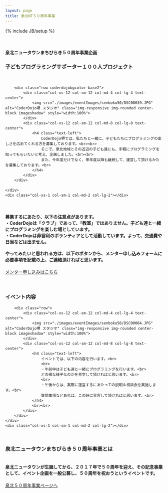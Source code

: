 ```yaml
---
layout: page
title: 泉北NT５０周年事業
---
```

{% include JB/setup %}

<!-- タイトル -->
<div class="row coderdojobgcolor-base2">
    <div class="col-xs-1 col-sm-1 col-md-2 col-lg-2"></div>
    <div class="col-xs-12 col-sm-12 col-md-8 col-lg-8 text-center">
        <br>
        <h4>泉北ニュータウンまちびらき５０周年事業企画</h4>
        <h3>
            <span class="midasi-r">子どもプログラミングサポーター１００人プロジェクト</span>
        </h3>
        <br>
    </div>
    <div class="col-xs-1 col-sm-1 col-md-2 col-lg-2"></div>
</div>

<div class="row coderdojobgcolor-base2">
    <div class="col-xs-1 col-sm-1 col-md-2 col-lg-2"></div>
    <div class="col-xs-10 col-sm-10 col-md-8 col-lg-8 text-center">

        <div class="row coderdojobgcolor-base2">
            <div class="col-xs-12 col-sm-12 col-md-4 col-lg-4 text-center">
                <img src="./images/eventImages/senboku50/DSC00039.JPG" alt="CoderDojo堺 スタジオ" class="img-responsive img-rounded center-block imageshadow" style="width:100%">
            </div>
            <div class="col-xs-12 col-sm-12 col-md-8 col-lg-8 text-center">
                <h4 class="text-left">
                    CoderDojo堺では、私たちと一緒に、子どもたちにプログラミングの楽しさを広めてくれる方を募集しております。<br><br>
                    そこで、泉北地域とその近辺の子ども達にも、手軽にプログラミングを知ってもらいたいと考え、企画しました。<br><br>
                    また、今年度だけでなく、来年度以降も継続して、運営して頂けるかたを募集しております。<br>
                </h4>
            </div>
        </div>

    </div>
    <div class="col-xs-1 col-sm-1 col-md-2 col-lg-2"></div>
</div>
<div class="row coderdojobgcolor-base2">
    <div class="col-xs-1 col-sm-1 col-md-2 col-lg-2"></div>
    <div class="col-xs-10 col-sm-10 col-md-8 col-lg-8 text-center">
        <br>
        <h4 class="text-left">
            募集するにあたり、以下の注意点があります。<br>
            ・CoderDojoは「クラブ」であって、「教室」ではありません。子ども達と一緒にプログラミングを楽しむ場としています。<br>
            ・CoderDojoは非営利のボランティアとして活動しています。よって、交通費や日当などは出ません。<br>
            <br>
            やってみたいと思われる方は、以下のボタンから、メンター申し込みフォームに必要事項を記載の上、ご連絡頂ければと思います。<br>
        </h4>
        <a class="btn btn-info btn-lg" href="./mentor.html" role="button">メンター申し込みはこちら</a>
        <br><br>
    </div>
    <div class="col-xs-1 col-sm-1 col-md-2 col-lg-2"></div>
</div>

<div class="row coderdojobgcolor-base">
    <div class="col-xs-1 col-sm-1 col-md-2 col-lg-2"></div>
    <div class="col-xs-12 col-sm-12 col-md-8 col-lg-8 text-center">
        <br>
        <h3>
            <span class="midasi-y">イベント内容</span>
        </h3>
    </div>
    <div class="col-xs-1 col-sm-1 col-md-2 col-lg-2"></div>
</div>

<div class="row coderdojobgcolor-base">
    <div class="col-xs-1 col-sm-1 col-md-2 col-lg-2"></div>
    <div class="col-xs-10 col-sm-10 col-md-8 col-lg-8 text-center">

        <div class="row">
            <div class="col-xs-12 col-sm-12 col-md-4 col-lg-4 text-center">
                <img src="./images/eventImages/senboku50/DSC00084.JPG" alt="CoderDojo堺 スタジオ" class="img-responsive img-rounded center-block imageshadow" style="width:100%">
            </div>
            <div class="col-xs-12 col-sm-12 col-md-8 col-lg-8 text-center">
                <h4 class="text-left">
                    イベントでは、以下の内容を行います。<br>
                    <br>
                    ・午前中は子ども達と一緒にプログラミングを行います。<br>
                    どの様な様子なのかを見学して頂ければと思います。<br>
                    <br>
                    ・午後からは、実際に運営するにあたっての説明＆相談会を実施します。<br>
                    質問事項などあれば、この時に発言して頂ければと思います。<br>
                </h4>
                <br><br>
            </div>
        </div>
    </div>
    <div class="col-xs-1 col-sm-1 col-md-2 col-lg-2"></div>
</div>



<div class="row coderdojobgcolor-base2">
    <div class="col-xs-1 col-sm-1 col-md-2 col-lg-2"></div>
    <div class="col-xs-10 col-sm-10 col-md-8 col-lg-8 text-center">
        <br>
        <h3>
            <span class="midasi-y">泉北ニュータウンまちびらき５０周年事業とは</span>
        </h3>
        <h4 class="text-left">
            <br>
            泉北ニュータウンが生誕してから、２０１７年で５０周年を迎え、その記念事業として、イベント企画を一般公募し、５０周年を祝おうというイベントです。<br>
        </h4>
        <a class="btn btn-info btn-lg" href="http://senbokunewtown50th.com" target="senbokunewtown50th" role="button">泉北５０周年事業ページへ</a>
        <br><br><br>
        <br>
  </div>
  <div class="col-xs-1 col-sm-1 col-md-2 col-lg-2"></div>
</div>
